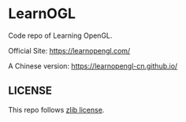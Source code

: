 # LearnOGL

Code repo of Learning OpenGL.

Official Site: <https://learnopengl.com/>

A Chinese version: <https://learnopengl-cn.github.io/>

## LICENSE

This repo follows [zlib license](LICENSE.md).

